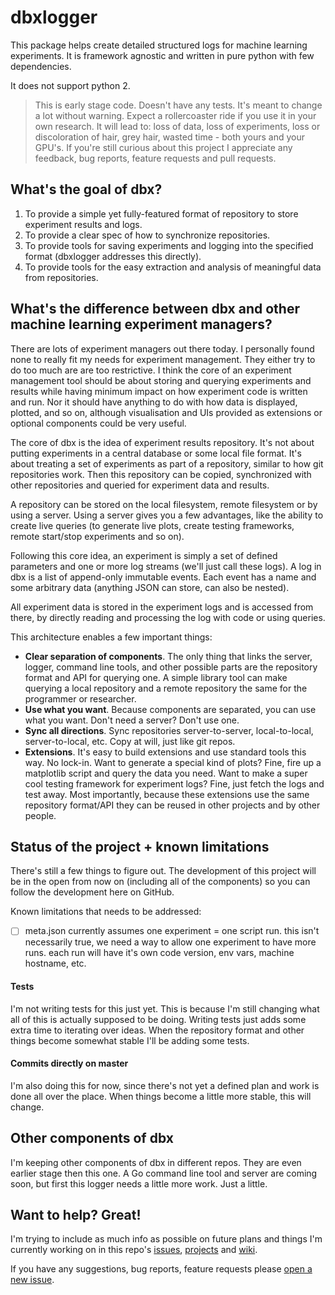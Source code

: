 # dbxlogger

This package helps create detailed structured logs for machine learning experiments. It is framework agnostic and written in pure python with few dependencies.

It does not support python 2.

> This is early stage code. Doesn't have any tests. It's meant to change a lot without warning. Expect a rollercoaster ride if you use it in your own research. It will lead to: loss of data, loss of experiments, loss or discoloration of hair, grey hair, wasted time - both yours and your GPU's. If you're still curious about this project I appreciate any feedback, bug reports, feature requests and pull requests.

## What's the goal of dbx?

1. To provide a simple yet fully-featured format of repository to store experiment results and logs.
2. To provide a clear spec of how to synchronize repositories.
3. To provide tools for saving experiments and logging into the specified format (dbxlogger addresses this directly).
4. To provide tools for the easy extraction and analysis of meaningful data from repositories.


## What's the difference between dbx and other machine learning experiment managers?

There are lots of experiment managers out there today. I personally found none to really fit my needs for experiment management. They either try to do too much are are too restrictive. I think the core of an experiment management tool should be about storing and querying experiments and results while having minimum impact on how experiment code is written and run. Nor it should have anything to do with how data is displayed, plotted, and so on, although visualisation and UIs provided as extensions or optional components could be very useful.

The core of dbx is the idea of experiment results repository. It's not about putting experiments in a central database or some local file format. It's about treating a set of experiments as part of a repository, similar to how git repositories work. Then this repository can be copied, synchronized with other repositories and queried for experiment data and results.

A repository can be stored on the local filesystem, remote filesystem or by using a server. Using a server gives you a few advantages, like the ability to create live queries (to generate live plots, create testing frameworks, remote start/stop experiments and so on).

Following this core idea, an experiment is simply a set of defined parameters and one or more log streams (we'll just call these logs). A log in dbx is a list of append-only immutable events. Each event has a name and some arbitrary data (anything JSON can store, can also be nested).

All experiment data is stored in the experiment logs and is accessed from there, by directly reading and processing the log with code or using queries.

This architecture enables a few important things:

- **Clear separation of components**. The only thing that links the server, logger, command line tools, and other possible parts are the repository format and API for querying one. A simple library tool can make querying a local repository and a remote repository the same for the programmer or researcher.
- **Use what you want**. Because components are separated, you can use what you want. Don't need a server? Don't use one.
- **Sync all directions**. Sync repositories server-to-server, local-to-local, server-to-local, etc. Copy at will, just like git repos.
- **Extensions**. It's easy to build extensions and use standard tools this way. No lock-in. Want to generate a special kind of plots? Fine, fire up a matplotlib script and query the data you need. Want to make a super cool testing framework for experiment logs? Fine, just fetch the logs and test away. Most importantly, because these extensions use the same repository format/API they can be reused in other projects and by other people.

## Status of the project + known limitations

There's still a few things to figure out. The development of this project will be in the open from now on (including all of the components) so you can follow the development here on GitHub.

Known limitations that needs to be addressed:

- [ ] meta.json currently assumes one experiment = one script run. this isn't necessarily true, we need a way to allow one experiment to have more runs. each run will have it's own code version, env vars, machine hostname, etc.

#### Tests

I'm not writing tests for this just yet. This is because I'm still changing what all of this is actually supposed to be doing. Writing tests just adds some extra time to iterating over ideas. When the repository format and other things become somewhat stable I'll be adding some tests.

#### Commits directly on master

I'm also doing this for now, since there's not yet a defined plan and work is done all over the place. When things become a little more stable, this will change.

## Other components of dbx

I'm keeping other components of dbx in different repos. They are even earlier stage then this one. A Go command line tool and server are coming soon, but first this logger needs a little more work. Just a little.


## Want to help? Great!

I'm trying to include as much info as possible on future plans and things I'm currently working on in this repo's [issues](https://github.com/vladvelici/dbxlogger/issues), [projects](https://github.com/vladvelici/dbxlogger/projects) and [wiki](https://github.com/vladvelici/dbxlogger/wiki).

If you have any suggestions, bug reports, feature requests please [open a new issue](https://github.com/vladvelici/dbxlogger/issues/new).
